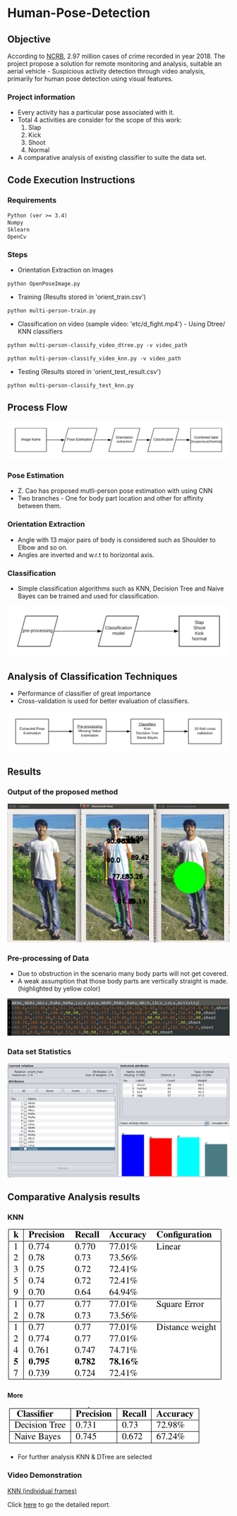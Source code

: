 # Human-Pose-Detection

## Objective

According to [NCRB](https://www.financialexpress.com/india-news/crimes-in-india-rise-in-2018-as-compared-to-last-year-murder-rapes-see-a-spike-says-this-report/1080222/), 2.97 million cases of crime recorded in year 2018. The project propose a solution for remote monitoring and analysis, suitable an aerial vehicle - Suspicious activity detection through video analysis, primarily for human pose detection using visual features.

### Project information
* Every activity has a particular pose associated with it.
* Total 4 activities are consider for the scope of this work:
    1. Slap
    2. Kick 
    3. Shoot
    4. Normal
* A comparative analysis of existing classifier to suite the data set.

## Code Execution Instructions

### Requirements
```
Python (ver >= 3.4)
Numpy
Sklearn
OpenCv
```

### Steps
* Orientation Extraction on Images
```
python OpenPoseImage.py
```
* Training (Results stored in 'orient_train.csv')
```
python multi-person-train.py
```
* Classification on video (sample video: 'etc/d_fight.mp4') - Using Dtree/ KNN classifiers
```
python multi-person-classify_video_dtree.py -v video_path
```
```
python multi-person-classify_video_knn.py -v video_path
```
* Testing (Results stored in 'orient_test_result.csv')
```
python multi-person-classify_test_knn.py
```


## Process Flow
![flow](etc/human_pose_classification.png)

### Pose Estimation
* Z. Cao has proposed mutli-person pose estimation with using CNN
* Two branches - One for body part location and other for affinity between them.

### Orientation Extraction
* Angle with 13 major pairs of body is considered such as Shoulder to Elbow and so on.
* Angles are inverted and w.r.t to horizontal axis.

### Classification
* Simple classification algorithms such as KNN, Decision Tree and Naive Bayes can be trained and used for classification.

![cls](etc/Classification.png)

## Analysis of Classification Techniques
* Performance of classifier of great importance
* Cross-validation is used for better evaluation of classifiers.

![anaCls](etc/Classifier_analysis.png)

## Results

### Output of the proposed method
![op](etc/detected_result.png)

### Pre-processing of Data
* Due to obstruction in the scenario many body parts will not get covered.
* A weak assumption that those body parts are vertically straight is made.(highlighted by yellow color)

![pre](etc/Pre-pro.png)

### Data set Statistics
![data](etc/initial_window.png)

## Comparative Analysis results

### KNN
![knn](etc/KNN.png)

#### More
![more](etc/dtree.png)

* For further analysis KNN & DTree are selected

### Video Demonstration 
[KNN (individual frames)](https://www.youtube.com/watch?v=QPX6EfMV6Yg)


Click [here](https://drive.google.com/file/d/1mY7mQrSCch27qUGwuCd01hNSazhXU8OE/view?usp=sharing) to go the detailed report.